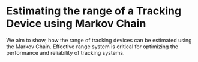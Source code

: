 # Estimating the range of a Tracking Device using Markov Chain

We aim to show, how the range of tracking devices can be estimated using the Markov Chain.
Effective range system is critical for optimizing the performance and reliability of tracking systems.
